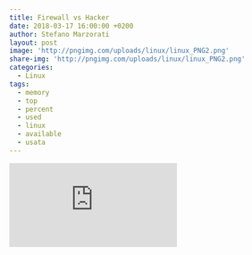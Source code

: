 ```yaml
---
title: Firewall vs Hacker
date: 2018-03-17 16:00:00 +0200
author: Stefano Marzorati
layout: post
image: 'http://pngimg.com/uploads/linux/linux_PNG2.png'
share-img: 'http://pngimg.com/uploads/linux/linux_PNG2.png'
categories:
  - Linux
tags:
  - memory
  - top
  - percent
  - used
  - linux
  - available
  - usata
---
```

<div class="video">
<iframe src="https://dms.licdn.com/playback/C4D05AQEkoOn_BeN0-Q/36091d946c85439c83e27597fe53aa0a/feedshare-mp4_500/1479932728445-v0ch3x?e=1521399600&v=alpha&t=wl3B9SXIjwh51zGBsj1tf7tGULcKbsd-HWIy3uDJBhU" frameborder="0" allowfullscreen></iframe>
</div>
